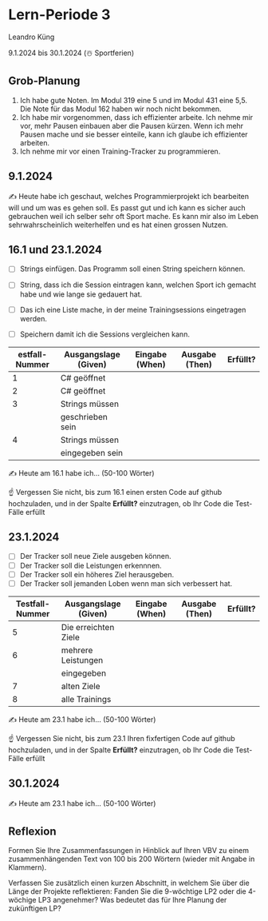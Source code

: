 # Lern-Periode 3

Leandro Küng

9.1.2024 bis 30.1.2024 (☃️ Sportferien)

## Grob-Planung

1. Ich habe gute Noten. Im Modul 319 eine 5 und im Modul 431 eine 5,5. Die Note für das Modul 162 haben wir noch nicht bekommen.
2. Ich habe mir vorgenommen, dass ich effizienter arbeite. Ich nehme mir vor, mehr Pausen einbauen aber die Pausen kürzen. Wenn ich mehr Pausen mache und sie besser einteile, kann ich glaube ich effizienter arbeiten. 
3. Ich nehme mir vor einen Training-Tracker zu programmieren. 

## 9.1.2024

✍️ Heute habe ich geschaut, welches Programmierprojekt ich bearbeiten will und um was es gehen soll. Es passt gut und ich kann es sicher auch gebrauchen weil ich selber sehr oft Sport mache. Es kann mir also im Leben sehrwahrscheinlich weiterhelfen und es hat einen grossen Nutzen. 

## 16.1 und 23.1.2024

- [ ] Strings einfügen. Das Programm soll einen String speichern können.
- [ ] String, dass ich die Session eintragen kann, welchen Sport ich gemacht habe und wie lange sie gedauert hat.
- [ ] Das ich eine Liste mache, in der meine Trainingsessions eingetragen werden.
- [ ] Speichern damit ich die Sessions vergleichen kann.


| estfall-Nummer | Ausgangslage (Given) | Eingabe (When) | Ausgabe (Then) | Erfüllt? |
| -------------- | -------------------- | -------------- | -------------- | -------- |
| 1              |     C# geöffnet      |                |                |          |
| 2              |     C# geöffnet      |                |                |          |
| 3              |     Strings müssen   |                |                |          | 
|                |     geschrieben sein |                |                |          |
| 4              |     Strings müssen   |                |                |          | 
|                |     eingegeben sein  |                |                |          |  


✍️ Heute am 16.1 habe ich... (50-100 Wörter)

☝️ Vergessen Sie nicht, bis zum 16.1 einen ersten Code auf github hochzuladen, und in der Spalte **Erfüllt?** einzutragen, ob Ihr Code die Test-Fälle erfüllt

## 23.1.2024

- [ ] Der Tracker soll neue Ziele ausgeben können.
- [ ] Der Tracker soll die Leistungen erkennnen.
- [ ] Der Tracker soll ein höheres Ziel herausgeben.
- [ ] Der Tracker soll jemanden Loben wenn man sich verbessert hat.

| Testfall-Nummer | Ausgangslage (Given) | Eingabe (When) | Ausgabe (Then) | Erfüllt? |
| --------------- | -------------------- | -------------- | -------------- | -------- |
| 5               | Die erreichten Ziele |                |                |          |
| 6               | mehrere Leistungen   |                |                |          |
|                 | eingegeben           |                |                |          |                  
| 7               | alten Ziele          |                |                |          |  
| 8               | alle Trainings       |                |                |          |

✍️ Heute am 23.1 habe ich... (50-100 Wörter)

☝️ Vergessen Sie nicht, bis zum 23.1 Ihren fixfertigen Code auf github hochzuladen, und in der Spalte **Erfüllt?** einzutragen, ob Ihr Code die Test-Fälle erfüllt

## 30.1.2024

✍️ Heute am 23.1 habe ich... (50-100 Wörter)

## Reflexion

Formen Sie Ihre Zusammenfassungen in Hinblick auf Ihren VBV zu einem zusammenhängenden Text von 100 bis 200 Wörtern (wieder mit Angabe in Klammern).

Verfassen Sie zusätzlich einen kurzen Abschnitt, in welchem Sie über die Länge der Projekte reflektieren: Fanden Sie die 9-wöchtige LP2 oder die 4-wöchige LP3 angenehmer? Was bedeutet das für Ihre Planung der zukünftigen LP?
